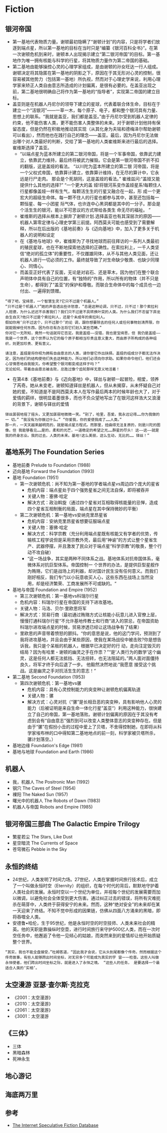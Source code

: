 # Fiction

## 银河帝国

* 第一基地代表物质力量。谢顿最初隐瞒了“谢顿计划”的内容，只是将学者们放逐到端点星，所以第一基地的目标在当时只是“编纂《银河百科全书》”。在第一次谢顿危机到来时，谢顿本人出现揭示建立“第二银河帝国”的目标。第一基地作为唯一拥有核能与科学的行星，将其物质力量作为第二帝国的基础。
* 第二基地由能够操控心灵的心理学家组成，是由谢顿的孙女旺达一行人组成。谢顿决定将其隐匿在第一基地的阴影之下，原因在于其无形对心灵的控制，很容易被其他势力（包括第一基地）所仇视，然而对于心理史学来说，利用心理学家来矫正人类自由意志所造成的计划偏离，是很有必要的。在盖亚出现之前，第二基地很明确自己将作为第一基地的“指导者”，实现第二帝国的建立目标。
* 盖亚则是在机器人丹尼尔的领导下建立的星球，代表着联合体生命，目标在于建立一个“活银河”——一草一木，每个原子、电子，都和整个银河具有力量、思想上的联系。“我就是盖亚，我们都是盖亚。”由于丹尼尔受到机器人定律的约束，他不能伤害人类，更不能伤害人类整体的未来。对于谢顿计划他持有保留态度，但是仍然在积极地推动其实现（从其化身为夫铭和德梅泽尔帮助谢顿可以看出），然而他也在践行自己的理念——盖亚。最后，因为丹尼尔无法做出哪个对人类最好的判断，交给了第一基地的人类崔维斯来进行最后的选择。崔维斯选择了盖亚。
  - “以端点星为蓝本所建立的第二银河帝国，将是一个军事帝国，依靠武力建立，依靠武力维持，最后终将被武力摧毁。它会是第一银河帝国不折不扣的翻版，这是盖娅的看法。 “以川陀为蓝本所建立的第二银 河帝国，将是一个父权式帝国，依靠算计建立，依靠算计维持，在无尽的算计中，它永远是行尸走肉。 那会是个死胡同，这是盖娅的看法。” 崔维兹问:“盖娅又能提供什么其他的选择?” “一个更大的盖 娅!将银河系变作盖娅星系!每颗住人行星都像盖娅一样有生气，每颗活生生的行星又融合在一起，形 成一个更宏大的超级生命体。每一颗不住人的行星也都参与其中，甚至还包括每一颗恒星、每一小团星 际气体，也许连中心黑洞都是其中的一分子。那会是个活生生的银河，能以不可思议的方式带给各类生 命无尽的福祉。 ”
  - 崔维斯的选择从根本上摒弃了谢顿计划.选择盖亚也有其深层次的原因——机器人第零定律与心理史学第三前提。阿西莫夫可能也感受到了需要解释，所以在后出版的《基地前奏》与《迈向基地》中，加入了更多关于机器人的说明和设定
  - 在《基地与地球》中，崔维斯为了寻找地球而前往拜访的一系列人类最初的殖民星球，也在不断地探索他选择的正确性。在索拉利上，一千人类坚信“绝对的孤立体”的重要性，不仅雌雄同体，从不与其他人类见面，还让机器人进行一切必须的工作。最终就导致了对生命缺少敬畏、也缺少同理心、同情心。
  - 而盖亚正好代表了反面，无论是对岩石、还是草木，因为他们在整个联合声明体中具有自己的位置，有“独特的”作用，所以所有的物体（并不只是生命），都得到了“盖亚”的保护和尊敬。而联合生命体中的每个成员也一边付出、一遍得到馈赠。

```
“得了吧，宝绮思，一个智慧生灵?它只不过是个机器人。”
“只不过是个机器人?”她的声音透出些许怒意，“总是这种论调，只不过，只不过！那个索拉利人班德，为什么迟迟不杀害我们？我们只不过是不具转换叶突的人类。为什么我们不忍留下菲龙自生自灭?他只不过是个索拉利人，还是个未成年的索拉利人。
假如你用‘只不过这个，只不过那个’的论 调，跟你想要除去的任何人或任何事物划清界限，你就能毁掉任何东西，因为你总有办法将它们划入某些范畴。”
你对它一无所知，竟然一句话就将它否定。我是盖娅——没错，我也是宝绮思，但 我仍是盖娅——我是一个世界，这个世界认为它的每个原子都相当珍贵且意义重大，而由原子所构成的各种组织，则更加珍贵、更有意义。

请注意，盖娅是将你视为拥有自由意志的人类，请你替它作出抉择。盖娅的组成分子都无法作决定，因为他们的结构使他们失去这种能力，所以他们必须向你求助。如果你命令他们，他们还会心甘情愿地自我毁灭。你希望整个银河都变成这样子吗？“
无论如何，带着自由意志被击败，总胜过像个齿轮那样无意义地活着！
```

* 在第4本《基地前奏》与《迈向基地》中，铎丝与谢顿一起冒险，相爱，领养了芮奇。她从未变老，谢顿知道铎丝是机器人，但从未揭穿，从未怀疑自己对她的爱。不知道是不是阿西莫夫本人在写作最后两本的时候年龄也大了，对于爱情的羁绊，很明显着墨很多，而也不负众望地写出了在银河这样浩大又浪漫的背景下，谢顿与铎丝的爱情

```
铎丝孱弱地摇了摇头，又更加孱弱地微微一笑。“别了，哈里，吾爱。我永远记得……你为我做的一 切。” “我没有为你做过什么。” “你爱我，你的爱使我成了……人类。”
那一片，一天天越来越明亮的，就是端点星方程式。而那里，扭曲得无法复原的，则是川陀的图像。但 我能够看见……是的，柔和的光芒，一道稳定的希望之光……群星的尽头! 这——这——就是我的终身志业。我的过去，人类的未来。基地!这么美丽，这么生动，无比的…… 铎丝！”
```

## 基地系列 The Foundation Series

* 基地前奏 Prelude to Foundation (1988)
* 迈向基地 Forward the Foundation (1993)
* 基地 Foundation (1951)
  - 第一次谢顿危机：尚不知为第一基地的学者端点星vs周边四个庞大的星省
    + 危机内容：端点星处于四个强势星省之间无法自保，即将被吞并
    + 关键人物：塞佛·哈定
    + 解决方式：政治斡旋（通过四个星省对互相取得核能量的忌惮，造成四个星省互相制衡的局面，端点星在其中保持微妙的平衡）
  - 第二次谢顿危机：第一基地vs安纳克里昂星省
    + 危机内容：安纳克里昂星省想要征服端点星
    + 关键人物：塞佛·哈定
    + 解决方式：科学宗教（充分利用端点星既有核能又有学者的优势，传输核工程学说但是采用宗教外壳，最后用“神谕”的方式让整个星省生产、武器停摆，并且激发了民众对于端点星“科学宗教”的敬畏，整个行动不攻自破）
    + “这一场战争，其实是两种不同体系之战。基地体系对抗帝国体系，毫微体系对抗巨型体系。帝国控制一 个世界的办法，是提供巨型星舰作为贿赂，它们是战场上的利器，却对国计民生没有任何意义。而我们 刚好相反，我们专门以小玩意收买人心，这些东西在战场上当然没用，却是经济繁荣、工商发展所不可或缺的。“
* 基地与帝国 Foundation and Empire (1952)
  - 第三次谢顿危机：第一基地vs科瑞尔行星
  - 危机内容：科瑞尔行星在帝国的支持下进攻基地。
  - 关键人物：马洛、贝尔·里欧思将军
  - 解决方式：贸易行商（最初通过贿赂方式让核能小玩意儿进入官僚上层，慢慢打通科瑞尔行星“不允许基地传教士和行商“进入的禁忌，在帝国资助科瑞尔进攻端点星的时候，贸易渗透已经让这场战争有了结果）
  - 里欧思的声音带着愤怒的颤抖。“你的意思是说，他的这门学问，预测到了我将进攻基地，并且会由于某些原因，使我在某场战役中被击败?你是想告诉我，我只是个呆板的机器人，根据早已决定好的行 动，走向注定毁灭的结局？因为有哈里・谢顿的幽灵之手在作祟？”“是‘人类行为的数学’这个幽灵，这是任何人都无法抵挡、无法扭转，也无法阻延的。”两人面对面僵持良久，将军才终于向后退了一步。 他毅然决然地说:“我愿意 接受这个挑战。这是幽灵之手对抗活生生的意志！“
* 第二基地 Second Foundation (1953)
  - 第四次谢顿危机：第一基地vs骡
    + 危机内容：具有心灵控制能力的突变种让谢顿危机偏离轨道
    + 关键人物：骡
    + 解决方式：心灵对抗（“骡”是长相丑恶的突变种，具有影响他人心灵的能力（后被证明是来自生命一体化行星”盖亚“）利用这种能力，很快建立了自己的帝国，第一基地落败。谢顿计划偏离的原因在于其没有考虑到会有“自由意志”强烈到可以改变人类整体意志的突变种存在。但是由于“骡”在假扮小丑的过程中爱上了贝塔，不舍得控制她，在即将从科学家埃布林的口中得知第二基地地点的前一刻，科学家被贝塔所杀，骡计划落空。）
* 基地边缘 Foundation's Edge (1981)
* 基地与地球 Foundation and Earth (1986)

## 机器人

* 我，机器人 The Positronic Man (1992)
* 钢穴 The Caves of Steel (1954)
* 裸阳 The Naked Sun (1957)
* 曙光中的机器人 The Robots of Dawn (1983)
* 机器人与帝国 Robots and Empire (1985)

## 银河帝国三部曲 The Galactic Empire Trilogy

* 繁星若尘 The Stars, Like Dust
* 星空暗流 The Currents of Space
* 苍穹微石 Pebble in the Sky

## 永恒的终结

* 24世纪，人类发明了时间力场。27世纪，人类在掌握时间旅行技术后，成立了一个叫做永恒时空（Eternity）的组织，在每个时代的背后，默默地守护着人类社会的发展。永恒时空以一个世纪为单位，并视每个世纪的发展需要而加以微调，以避免社会全体受到更大伤害。通过纠正过去的错误，将所有灾难扼杀在萌芽中，人类终于获得安宁的未来。然而，这种“绝对安全”的未来却在某一天迎来了终结。不知不觉中形成的因果链，仿佛从四面八方涌来的黑暗，即将吞噬全人类。
* 安德鲁•哈伦，生于95世纪，他是永恒时空的时空技师、人类未来社会的精英。他的天职是靠操纵时空壶，进行时间旅行来守护500亿人类，而在一次时空任务中，他邂逅了令他一见倾心的姑娘，而突然来到的爱情却让他开始质疑整个世界。

```
“其实，我也不能全盘接受，”杜姆答道，“因此我才会说，它从头到尾都像个传奇。然而根据这个传奇故事，有些人能够跨出时间坐标，对无穷多个可能成为真实的宇 宙一一检查。这些人叫做永恒使者，他们跨出时间坐标之际，就是进入了永恒之境。 “这些人的任务， 是要选择一个最适合人类的‘实相’。
```

## 太空漫游 亚瑟·查尔斯·克拉克

* 《2001：太空漫游》
* 《2010：太空漫游》
* 《2061：太空漫游》
* 《3001：太空漫游

## 《三体》

* 三体
* 黑暗森林
* 死神永生

## 地心游记

## 海底两万里

## 参考

* [The Internet Speculative Fiction Database](http://www.isfdb.org/)
